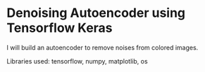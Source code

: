 # Denoising Autoencoder using Tensorflow Keras

I will build an autoencoder to remove noises from colored images. 

Libraries used: tensorflow, numpy, matplotlib, os

